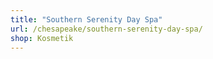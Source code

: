 ```yaml
---
title: "Southern Serenity Day Spa"
url: /chesapeake/southern-serenity-day-spa/
shop: Kosmetik
---
```

